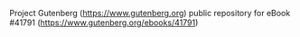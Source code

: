 Project Gutenberg (https://www.gutenberg.org) public repository for eBook #41791 (https://www.gutenberg.org/ebooks/41791)

